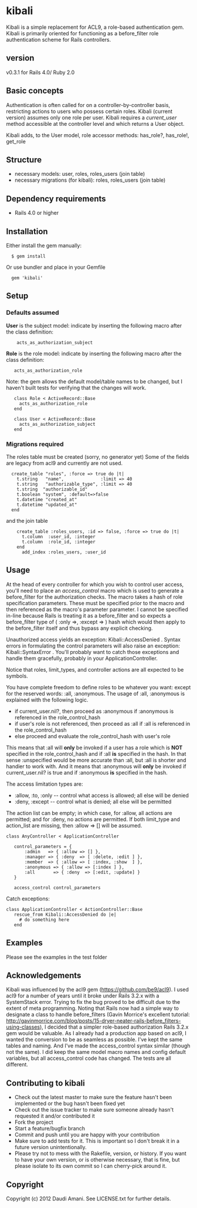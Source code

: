 # kibali

Kibali is a simple replacement for ACL9, a role-based authentication gem.
Kibali is primarily oriented for functioning as a before\_filter role authentication 
scheme for Rails controllers.

## version
v0.3.1 for Rails 4.0/ Ruby 2.0


## Basic concepts
Authentication is often called for on a controller-by-controller basis, restricting
actions to users who possess certain roles. Kibali (current version) assumes only one role
per user. Kibali requires a _current\_user_ method accessible at the controller level
and which returns a User object.

Kibali adds, to the User model, role accessor methods: has\_role?, has\_role!, get\_role

## Structure

* necessary models: user, roles, roles\_users (join table)
* necessary migrations (for kibali): roles, roles\_users (join table)

## Dependency requirements

* Rails 4.0 or higher

## Installation

Either install the gem manually:

```
  $ gem install
```

Or use bundler and place in your Gemfile

```
  gem 'kibali'
```

## Setup

### Defaults assumed

**User** is the subject model: 
indicate by inserting the following macro after the class definition:

```
    acts_as_authorization_subject
```

**Role** is the role model: 
indicate by inserting the following macro after the class definition:

```
   acts_as_authorization_role
```

Note: the gem allows the default model/table names to be changed, but I haven't built tests
for verifying that the changes will work.

```
   class Role < ActiveRecord::Base
     acts_as_authorization_role
   end

   class User < ActiveRecord::Base
     acts_as_authorization_subject
   end
```

### Migrations required

The roles table must be created (sorry, no generator yet)
Some of the fields are legacy from acl9 and currently are not used.

```
  create_table "roles", :force => true do |t|
    t.string   "name",              :limit => 40
    t.string   "authorizable_type", :limit => 40
    t.string  "authorizable_id"
    t.boolean "system", :default=>false
    t.datetime "created_at"
    t.datetime "updated_at"
  end
```

and the join table

```
    create_table :roles_users, :id => false, :force => true do |t|
      t.column  :user_id, :integer
      t.column  :role_id, :integer
    end
      add_index :roles_users, :user_id
```
 

## Usage

At the head of every controller for which you wish to control user access,
you'll need to place an _access_control_ macro which is used to generate a 
before_filter for the authorization checks. The macro takes a hash of role
specification parameters. These must be specified prior to the macro and
then referenced as the macro's parameter parameter. I cannot be specified
in-line because Rails is treating it as a before_filter and so expects a
before_filter type of ( :only =>, :except => ) hash which would then apply
to the before_filter itself and thus bypass any explicit checking.

Unauthorized access yields an exception: Kibali::AccessDenied .
Syntax errors in formulating the control parameters will also raise an exception: Kibali::SyntaxError .
You'll probably want to catch those exceptions and handle them gracefully, probably in your ApplicationController.

Notice that roles, limit_types, and controller actions are all expected to be symbols.

You have complete freedom to define roles to be whatever you want: except for the reserved words: :all, :anonymous.
The usage of :all, :anonymous is explained with the following logic.

* if current_user.nil?, then proceed as :anonymous if :anonymous is referenced in the role_control_hash
* if user's role is not referenced, then proceed as :all if :all is referenced in the role_control_hash
* else proceed and evaluate the role_control_hash with user's role

This means that :all will **only** be invoked if a user has a role which is **NOT** specified in the role_control_hash and
if :all **is** specified in the hash. In that sense :unspecified would be more accurate than :all, but :all is shorter and 
handier to work with.
And it means that :anonymous will **only** be invoked if current_user.nil? is true and
if :anonymous **is** specified in the hash.
 
The access limitation types are: 

* :allow, :to, :only -- control what access is allowed; all else will be denied
* :deny, :except -- control what is denied; all else will be permitted

The action list can be empty; in which case, for :allow, all actions are permitted; and for :deny, no actions are permitted.
If both limit_type and action_list are missing, then :allow => [] will be assumed.

```
class AnyController < ApplicationController

   control_parameters = {
       :admin   => { :allow => [] },
       :manager => { :deny  => [ :delete, :edit ] },
       :member  => { :allow => [ :index, :show  ] },
       :anonymous => { :allow => [:index ] },
       :all       => { :deny  => [:edit, :update] }
   }

   access_control control_parameters
```
 
Catch exceptions:

```
class ApplicationController < ActionController::Base
   rescue_from Kibali::AccessDenied do |e|
     # do something here
   end
```


## Examples

Please see the examples in the test folder
 
## Acknowledgements

Kibali was influenced by the acl9 gem (https://github.com/be9/acl9). 
I used acl9 for a number of years until it broke under Rails 3.2.x with a SystemStack error. 
Trying to fix the bug proved to be difficult due to the extent of meta programming. Noting that Rails now
had a simple way to designate a class to handle before_filters 
(Gavin Morrice's excellent tutorial: http://gavinmorrice.com/blog/posts/15-dryer-neater-rails-before_filters-using-classes),
I decided that a simpler role-based authorization Rails 3.2.x gem would be valuable. As I already had a production app based
on acl9, I wanted the conversion to be as seamless as possible. I've kept the same tables and naming. And I've made
the access_control syntax similar (though not the same). I did keep the same model macro names and config default variables,
but all access_control code has changed. The tests are all different.


## Contributing to kibali
 
* Check out the latest master to make sure the feature hasn't been implemented or the bug hasn't been fixed yet
* Check out the issue tracker to make sure someone already hasn't requested it and/or contributed it
* Fork the project
* Start a feature/bugfix branch
* Commit and push until you are happy with your contribution
* Make sure to add tests for it. This is important so I don't break it in a future version unintentionally.
* Please try not to mess with the Rakefile, version, or history. If you want to have your own version, or is otherwise necessary, that is fine, but please isolate to its own commit so I can cherry-pick around it.

## Copyright

Copyright (c) 2012 Daudi Amani. See LICENSE.txt for further details.

